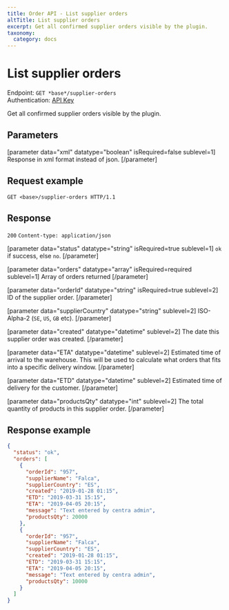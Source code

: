 ```yaml
---
title: Order API - List supplier orders
altTitle: List supplier orders
excerpt: Get all confirmed supplier orders visible by the plugin.
taxonomy:
  category: docs
---
```


# List supplier orders

Endpoint: `GET *base*/supplier-orders`  
Authentication: [API Key](/api-references/api-intro#authentication)

Get all confirmed supplier orders visible by the plugin.

## Parameters

[parameter data="xml" datatype="boolean" isRequired=false sublevel=1]
Response in xml format instead of json.
[/parameter]

## Request example

`GET <base>/supplier-orders HTTP/1.1`

<!--
```eval_rst
.. _order-api-list-supplier-deliveries-response:
```
-->

## Response

`200` `Content-type: application/json`

[parameter data="status" datatype="string" isRequired=true sublevel=1]
``ok`` if success, else ``no``.
[/parameter]

[parameter data="orders" datatype="array" isRequired=required sublevel=1]
Array of orders returned
[/parameter]

[parameter data="orderId" datatype="string" isRequired=true sublevel=2]
ID of the supplier order.
[/parameter]

[parameter data="supplierCountry" datatype="string" sublevel=2]
ISO-Alpha-2 (``SE``, ``US``, ``GB`` etc).
[/parameter]

[parameter data="created" datatype="datetime" sublevel=2]
The date this supplier order was created.
[/parameter]

[parameter data="ETA" datatype="datetime" sublevel=2]
Estimated time of arrival to the warehouse. This will be used to calculate what orders that fits into a specific delivery window.
[/parameter]

[parameter data="ETD" datatype="datetime" sublevel=2]
Estimated time of delivery for the customer.
[/parameter]

[parameter data="productsQty" datatype="int" sublevel=2]
The total quantity of products in this supplier order.
[/parameter]


## Response example

```json
{
  "status": "ok",
  "orders": [
    {
      "orderId": "957",
      "supplierName": "Falca",
      "supplierCountry": "ES",
      "created": "2019-01-28 01:15",
      "ETD": "2019-03-31 15:15",
      "ETA": "2019-04-05 20:15",
      "message": "Text entered by centra admin",
      "productsQty": 20000
    },
    {
      "orderId": "957",
      "supplierName": "Falca",
      "supplierCountry": "ES",
      "created": "2019-01-28 01:15",
      "ETD": "2019-03-31 15:15",
      "ETA": "2019-04-05 20:15",
      "message": "Text entered by centra admin",
      "productsQty": 10000
    }
  ]
}
```